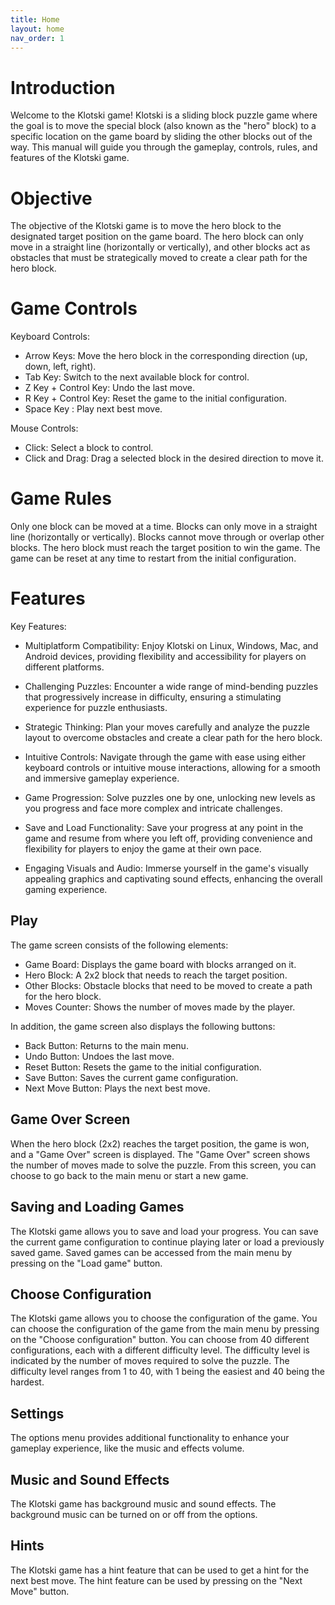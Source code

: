 ```yaml
---
title: Home
layout: home
nav_order: 1
---
```


# Introduction

Welcome to the Klotski game! Klotski is a sliding block puzzle game where the goal is to move the special block (also
known as the "hero" block) to a specific location on the game board by sliding the other blocks out of the way. This
manual will guide you through the gameplay, controls, rules, and features of the Klotski game.

# Objective

The objective of the Klotski game is to move the hero block to the designated target position on the game board. The
hero block can only move in a straight line (horizontally or vertically), and other blocks act as obstacles that must
be strategically moved to create a clear path for the hero block.

# Game Controls

Keyboard Controls:

- Arrow Keys: Move the hero block in the corresponding direction (up, down, left, right).
- Tab Key: Switch to the next available block for control.
- Z Key + Control Key: Undo the last move.
- R Key + Control Key: Reset the game to the initial configuration.
- Space Key : Play next best move.

Mouse Controls:

- Click: Select a block to control.
- Click and Drag: Drag a selected block in the desired direction to move it.

# Game Rules

Only one block can be moved at a time.
Blocks can only move in a straight line (horizontally or vertically).
Blocks cannot move through or overlap other blocks.
The hero block must reach the target position to win the game.
The game can be reset at any time to restart from the initial configuration.

# Features

Key Features:

- Multiplatform Compatibility: Enjoy Klotski on Linux, Windows, Mac, and Android devices, providing flexibility and
  accessibility for players on different platforms.

- Challenging Puzzles: Encounter a wide range of mind-bending puzzles that progressively increase in difficulty,
  ensuring a stimulating experience for puzzle enthusiasts.
- Strategic Thinking: Plan your moves carefully and analyze the puzzle layout to overcome obstacles and create a clear
  path for the hero block.
- Intuitive Controls: Navigate through the game with ease using either keyboard controls or intuitive mouse
  interactions, allowing for a smooth and immersive gameplay experience.
- Game Progression: Solve puzzles one by one, unlocking new levels as you progress and face more complex and intricate
  challenges.
- Save and Load Functionality: Save your progress at any point in the game and resume from where you left off, providing
  convenience and flexibility for players to enjoy the game at their own pace.
- Engaging Visuals and Audio: Immerse yourself in the game's visually appealing graphics and captivating sound effects,
  enhancing the overall gaming experience.

## Play

The game screen consists of the following elements:

- Game Board: Displays the game board with blocks arranged on it.
- Hero Block: A 2x2 block that needs to reach the target position.
- Other Blocks: Obstacle blocks that need to be moved to create a path for the hero block.
- Moves Counter: Shows the number of moves made by the player.

In addition, the game screen also displays the following buttons:

- Back Button: Returns to the main menu.
- Undo Button: Undoes the last move.
- Reset Button: Resets the game to the initial configuration.
- Save Button: Saves the current game configuration.
- Next Move Button: Plays the next best move.

## Game Over Screen

When the hero block (2x2) reaches the target position, the game is won, and a "Game Over" screen is displayed. The "Game
Over" screen shows the number of moves made to solve the puzzle. From this screen, you can choose to go back to the
main menu or start a new game.

## Saving and Loading Games

The Klotski game allows you to save and load your progress. You can save the current game configuration to continue
playing later or load a previously saved game. Saved games can be accessed from the main menu by pressing on the "Load
game" button.

## Choose Configuration

The Klotski game allows you to choose the configuration of the game. You can choose the configuration of the game from
the main menu by pressing on the "Choose configuration" button. You can choose from 40 different configurations, each
with a different difficulty level. The difficulty level is indicated by the number of moves required to solve the
puzzle. The difficulty level ranges from 1 to 40, with 1 being the easiest and 40 being the hardest.

## Settings

The options menu provides additional functionality to enhance your gameplay experience, like the music and effects
volume.

## Music and Sound Effects

The Klotski game has background music and sound effects. The background music can be turned on or off from the options.

## Hints

The Klotski game has a hint feature that can be used to get a hint for the next best move. The hint feature can be used
by pressing on the "Next Move" button.
